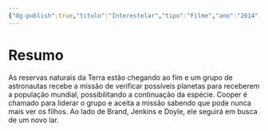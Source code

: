 ```yaml
---
{"dg-publish":true,"titulo":"Interestelar","tipo":"Filme","ano":"2014","gênero":["Aventura","Drama","Ficção Científica"],"image":"https://image.tmdb.org/t/p/w500/nCbkOyOMTEwlEV0LtCOvCnwEONA.jpg","lançado":"2014-11-05","assistido":true,"nota":"10","tags":["filme","pessoal"],"permalink":"/0-settings/media/filmes/interestelar-2014/","dgPassFrontmatter":true}
---
```


# Resumo
As reservas naturais da Terra estão chegando ao fim e um grupo de astronautas recebe a missão de verificar possíveis planetas para receberem a população mundial, possibilitando a continuação da espécie. Cooper é chamado para liderar o grupo e aceita a missão sabendo que pode nunca mais ver os filhos. Ao lado de Brand, Jenkins e Doyle, ele seguirá em busca de um novo lar.
